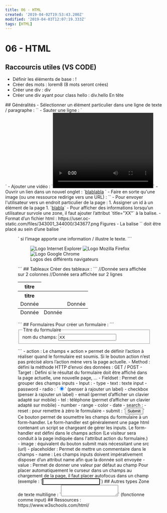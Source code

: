 ```yaml
---
title: 06 - HTML
created: '2019-04-02T19:53:43.200Z'
modified: '2019-04-03T12:07:19.333Z'
tags: [HTML]
---
```


# 06 - HTML

## Raccourcis utiles (VS CODE)
- Définir les éléments de base : !
- Créer des mots : lorem8 (8 mots seront crées)
- Créer une div : div
- Créer une div ayant pour class hello : div.hello
En tête
<meta charset="utf-8" />
## Généralités
- Sélectionner un élément particulier dans une ligne de texte / paragraphe : `<span></span>`
- Sauter une ligne : `<br />`
- Ajouter une vidéo : `<video src="xxx" width="320" height="240" controls>Video not supported</video>`
- Ouvrir un lien dans un nouvel onglet : `<a href="xxxx" target="_blank">blablabla</a> `
- Faire en sorte qu'une image (ou une ressource redirige vers une URL) : `<a …><img …/></a>`
- Pour envoyer l'utilisateur vers un endroit particulier de la page :
1. Assigner un id à un élément de la page
1. `<a href="#id">blabla</a>`
- Pour afficher des informations lorsqu’un utilisateur survole une zone, il faut ajouter l’attribut `title="XX"` à la balise.
- Format d’un fichier html : https://user.oc-static.com/files/343001_344000/343677.png
Figures
- La balise `<img>` doit être placé au sein d’une balise `<figure>` si l’image apporte une information / illustre le texte.
```
<figure>
    <img src="images/internetexplorer.png" alt="Logo Internet Explorer" />
    <img src="images/firefox.png" alt="Logo Mozilla Firefox" />
    <img src="images/chrome.png" alt="Logo Google Chrome" />
    <figcaption>Logos des différents navigateurs</figcaption>
</figure>
```
## Tableaux
Créer des tableaux : 
```
<table>
  <thead>
    <tr>
      <th>titre</th>
    </tr>
  </thead>
  <tbody>
    <tr>
      <th>titre</th>
    </tr>
    <tr>
      <td colspan="2"> Donnée</td> //Donnée sera affichée sur 2 colonnes
      <td rowspan="2"> Donnée</td> //Donnée sera affichée sur 2 lignes
    </tr>
  </tbody>
  <tfoot>
    <tr>
      <td> Donnée</td> 
      <td> Donnée</td>
    </tr>
  </tfoot>
</table>
```
## Formulaires
Pour créer un formulaire :
```
<form action="/action_page.php" method="get" target="_blank"> 
  <fieldset>
    <legend>Titre du formulaire</legend>
    <label for="pseudo">nom du champs</label>: <input type="XX" id="pseudo" placeholder="XX" name="XX" value="XX"/>
  </fieldset>
</form>
```
- action : Le champs « action » permet de définir l’action à réaliser quand le formulaire est soumis. Si le bouton action n’est pas précisé alors l’action mène vers la page actuelle.
- Method : défini la méthode HTTP d’envoi des données : GET / POST
- Target : Défini si le résultat du formulaire doit être affiché dans la page actuelle, une nouvelle page, …
- Fieldset : Permet de grouper des champs inputs
- Input :
    - type
      - text : texte input
      - password
      - radio : `<input type="radio" name="gender" value="male" checked>` (penser à rajouter un label)
      - checkbox (penser à rajouter un label)
      - email (permet d’afficher un clavier adapté sur mobile)
      - tel : téléphone (permet d’afficher un clavier adapté sur mobile)
      - number
      - range
      - color
      - date
      - search : 
      - reset : pour remettre à zéro le formulaire 
      - submit : `<input type="submit" value="Submit">` 
              Ce bouton permet de soumettre les champs du formulaire à un form-handler. Le form-handler est généralement une page html contenant un script se chargeant de gérer les inputs. Le form-handler est défini dans le champs action (Le visiteur sera conduit à la page indiquée dans l'attribut action du formulaire.)
      - image : équivalent du bouton submit mais nécessitant une src (url)
    - placeholder : Permet de mettre un commentaire dans le champs
    - name : Les champs inputs doivent impérativement disposer d’un attribut name afin que la donnée soit envoyée
    - value : Permet de donner une valeur par défaut au champ
Pour placer automatiquement le curseur dans un champs au chargement de la page, il faut placer autofocus dans un champ (exemple : `<input type="text" name="prenom" id="prenom" autofocus />`)
## Autres types
Zone de texte multiligne : `<textarea></textarea>` (fonctionne comme input)
## Ressources : 
https://www.w3schools.com/html/

